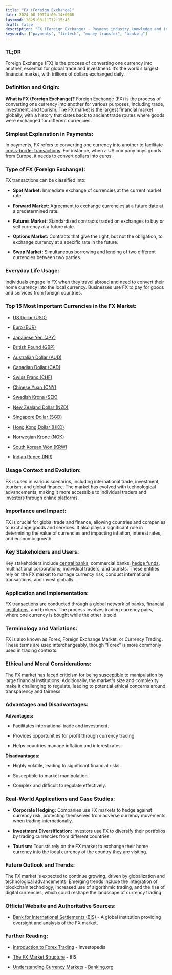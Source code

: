 ```yaml
---
title: "FX (Foreign Exchange)"
date: 2024-08-19T14:00:14+0000
lastmod: 2025-08-11T12:15:45
draft: false
description: "FX (Foreign Exchange) - Payment industry knowledge and insights"
keywords: ["payments", "fintech", "money transfer", "banking"]
---
```


### **TL;DR**

Foreign Exchange (FX) is the process of converting one currency into another, essential for global trade and investment. It’s the world’s largest financial market, with trillions of dollars exchanged daily.

### **Definition and Origin:**

**What is FX (Foreign Exchange)?** Foreign Exchange (FX) is the process of converting one currency into another for various purposes, including trade, investment, and tourism. The FX market is the largest financial market globally, with a history that dates back to ancient trade routes where goods were exchanged for different currencies.

### **Simplest Explanation in Payments:**

In payments, FX refers to converting one currency into another to facilitate [cross-border transactions](https://faisalkhan.com/learn/payments-wiki/cross-border-payments/). For instance, when a US company buys goods from Europe, it needs to convert dollars into euros.

### **Type of FX (Foreign Exchange):**

FX transactions can be classified into:

- **Spot Market:** Immediate exchange of currencies at the current market rate.

- **Forward Market:** Agreement to exchange currencies at a future date at a predetermined rate.

- **Futures Market:** Standardized contracts traded on exchanges to buy or sell currency at a future date.

- **Options Market:** Contracts that give the right, but not the obligation, to exchange currency at a specific rate in the future.

- **Swap Market:** Simultaneous borrowing and lending of two different currencies between two parties.

### **Everyday Life Usage:**

Individuals engage in FX when they travel abroad and need to convert their home currency into the local currency. Businesses use FX to pay for goods and services from foreign countries.

### **Top 15 Most Important Currencies in the FX Market:**

- [US Dollar (USD)](https://www.federalreserve.gov/) 

- [Euro (EUR)](https://www.ecb.europa.eu/) 

- [Japanese Yen (JPY)](https://www.boj.or.jp/) 

- [British Pound (GBP)](https://www.bankofengland.co.uk/)

- [Australian Dollar (AUD)](https://www.rba.gov.au/) 

- [Canadian Dollar (CAD)](https://www.bankofcanada.ca/)

- [Swiss Franc (CHF)](https://www.snb.ch/) 

- [Chinese Yuan (CNY)](https://www.pbc.gov.cn/)

- [Swedish Krona (SEK)](https://www.riksbank.se/)

- [New Zealand Dollar (NZD)](https://www.rbnz.govt.nz/)

- [Singapore Dollar (SGD)](https://www.mas.gov.sg/) 

- [Hong Kong Dollar (HKD)](https://www.hkma.gov.hk/) 

- [Norwegian Krone (NOK)](https://www.norges-bank.no/)

- [South Korean Won (KRW)](https://www.bok.or.kr/)

- [Indian Rupee (INR)](https://www.rbi.org.in/)

### **Usage Context and Evolution:**

FX is used in various scenarios, including international trade, investment, tourism, and global finance. The market has evolved with technological advancements, making it more accessible to individual traders and investors through online platforms.

### **Importance and Impact:**

FX is crucial for global trade and finance, allowing countries and companies to exchange goods and services. It also plays a significant role in determining the value of currencies and impacting inflation, interest rates, and economic growth.

### **Key Stakeholders and Users:**

Key stakeholders include [central banks](https://faisalkhan.com/learn/payments-wiki/central-banks/), commercial banks, [hedge funds](https://faisalkhan.com/learn/payments-wiki/hedge-fund/), multinational corporations, individual traders, and tourists. These entities rely on the FX market to manage currency risk, conduct international transactions, and invest globally.

### **Application and Implementation:**

FX transactions are conducted through a global network of banks, [financial institutions](https://faisalkhanllc.xyz/resources/payments-wiki/f/financial-institution-fi/), and brokers. The process involves trading currency pairs, where one currency is bought while the other is sold.

### **Terminology and Variations:**

FX is also known as Forex, Foreign Exchange Market, or Currency Trading. These terms are used interchangeably, though "Forex" is more commonly used in trading contexts.

### **Ethical and Moral Considerations:**

The FX market has faced criticism for being susceptible to manipulation by large financial institutions. Additionally, the market's size and complexity make it challenging to regulate, leading to potential ethical concerns around transparency and fairness.

### **Advantages and Disadvantages:**

**Advantages:**

- Facilitates international trade and investment.

- Provides opportunities for profit through currency trading.

- Helps countries manage inflation and interest rates.

**Disadvantages:**

- Highly volatile, leading to significant financial risks.

- Susceptible to market manipulation.

- Complex and difficult to regulate effectively.

### **Real-World Applications and Case Studies:**

- **Corporate Hedging:** Companies use FX markets to hedge against currency risk, protecting themselves from adverse currency movements when trading internationally.

- **Investment Diversification:** Investors use FX to diversify their portfolios by trading currencies from different countries.

- **Tourism:** Tourists rely on the FX market to exchange their home currency into the local currency of the country they are visiting.

### **Future Outlook and Trends:**

The FX market is expected to continue growing, driven by globalization and technological advancements. Emerging trends include the integration of blockchain technology, increased use of algorithmic trading, and the rise of digital currencies, which could reshape the landscape of currency trading.

### **Official Website and Authoritative Sources:**

- [Bank for International Settlements (BIS)](https://www.bis.org/) - A global institution providing oversight and analysis of the FX market.

### **Further Reading:**

- [Introduction to Forex Trading](https://www.investopedia.com/terms/f/forex.asp) - Investopedia

- [The FX Market Structure](https://www.bis.org/publ/qtrpdf/r_qt1312e.pdf) - BIS

- [Understanding Currency Markets](https://www.banking.org/) - [Banking.org](http://banking.org/)